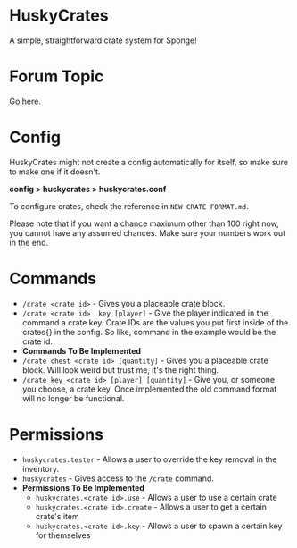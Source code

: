 # HuskyCrates
A simple, straightforward crate system for Sponge!

# Forum Topic
[Go here.](https://forums.spongepowered.org/t/huskycrates-cratesreloaded-but-free-or-something/16433)

# Config
HuskyCrates might not create a config automatically for itself, so make sure to make one if it doesn't.

**config > huskycrates > huskycrates.conf**

To configure crates, check the reference in `NEW CRATE FORMAT.md`.


Please note that if you want a chance maximum other than 100 right now, you cannot have any assumed chances. Make sure your numbers work out in the end.

# Commands
- `/crate <crate id>` - Gives you a placeable crate block.
- `/crate <crate id>  key [player]` - Give the player indicated in the command a crate key.
Crate IDs are the values you put first inside of the crates{} in the config. So like, command in the example would be the crate id.
- **Commands To Be Implemented**
 - `/crate chest <crate id> [quantity]` - Gives you a placeable crate block. Will look weird but trust me, it's the right thing.
 - `/crate key <crate id> [player] [quantity]` - Give you, or someone you choose, a crate key.
Once implemented the old command format will no longer be functional.

# Permissions
- `huskycrates.tester` - Allows a user to override the key removal in the inventory.
- `huskycrates` - Gives access to the `/crate` command.
- **Permissions To Be Implemented**
  - `huskycrates.<crate id>.use` - Allows a user to use a certain crate
  - `huskycrates.<crate id>.create` - Allows a user to get a certain crate's item
  - `huskycrates.<crate id>.key` - Allows a user to spawn a certain key for themselves

